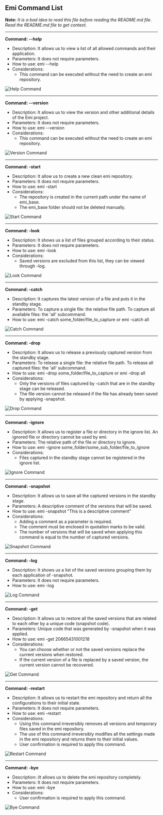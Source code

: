 ## **Emi Command List**
**Note:** *It is a bad idea to read this file before reading the README.md file. Read the README.md file to get context.*

********************
**Command: --help**
- Description: It allows us to view a list of all allowed commands and their application.
- Parameters:  It does not require parameters.
- How to use:  emi --help
- Considerations:
    - This command can be executed without the need to create an emi repository.
    
![Help Command](http://www.juliozaravia.com/git-images/help_command.jpg "Help Command")

********************
**Command: --version**
- Description: It allows us to view the version and other additional details of the Emi project.
- Parameters:  It does not require parameters.
- How to use:  emi --version
- Considerations:
    - This command can be executed without the need to create an emi repository.
    
![Version Command](http://www.juliozaravia.com/git-images/version_command.jpg "Version Command")

********************
**Command: -start**
- Description: It allow us to create a new clean emi repository.
- Parameters:  It does not require parameters.
- How to use:  emi -start
- Considerations:
    - The repository is created in the current path under the name of emi_base.
    - The emi_base folder should not be deleted manually.
    
![Start Command](http://www.juliozaravia.com/git-images/start_command.jpg "Start Command")

********************
**Command: -look**
- Description: It shows us a list of files grouped according to their status.
- Parameters:  It does not require parameters.
- How to use:  emi -look
- Considerations:
    - Saved versions are excluded from this list, they can be viewed through -log.
    
![Look Command](http://www.juliozaravia.com/git-images/look_command.jpg "Look Command")

********************
**Command: -catch**
- Description: It captures the latest version of a file and puts it in the standby stage.
- Parameters:  To capture a single file: the relative file path. To capture all available files: the 'all' subcommand.
- How to use:  emi -catch some_folder/file_to_capture or emi -catch all

![Catch Command](http://www.juliozaravia.com/git-images/catch_command.jpg "Catch Command")

********************
**Command: -drop**
- Description: It allows us to release a previously captured version from the standby stage.
- Parameters:  To release a single file: the relative file path. To release all captured files: the 'all' subcommand.
- How to use:  emi -drop some_folder/file_to_capture or emi -drop all
- Considerations:
    - Only the versions of files captured by -catch that are in the standby stage can be released.
    - The file version cannot be released if the file has already been saved by applying -snapshot.
    
![Drop Command](http://www.juliozaravia.com/git-images/drop_command.jpg "Drop Command")

********************
**Command: -ignore**
- Description: It allows us to register a file or directory in the ignore list. An ignored file or directory cannot be used by emi.
- Parameters:  The relative path of the file or directory to ignore.
- How to use:  emi -ignore some_folder/some_sub_folder/file_to_ignore
- Considerations:
    - Files captured in the standby stage cannot be registered in the ignore list.
    
![Ignore Command](http://www.juliozaravia.com/git-images/ignore_command.jpg "Ignore Command")

********************
**Command: -snapshot**
- Description: It allows us to save all the captured versions in the standby stage.
- Parameters:  A descriptive comment of the versions that will be saved.
- How to use:  emi -snapshot "This is a descriptive comment"
- Considerations:
    - Adding a comment as a parameter is required.
    - The comment must be enclosed in quotation marks to be valid.
    - The number of versions that will be saved when applying this command is equal to the number of captured versions.
    
![Snapshot Command](http://www.juliozaravia.com/git-images/snapshot_command.jpg "Snapshot Command")

********************
**Command: -log**
- Description: It shows us a list of the saved versions grouping them by each application of -snapshot.
- Parameters:  It does not require parameters.
- How to use:  emi -log

![Log Command](http://www.juliozaravia.com/git-images/log_command.jpg "Log Command")

********************
**Command: -get**
- Description: It allows us to restore all the saved versions that are related to each other by a unique code (snapshot code).
- Parameters:  Unique code that was generated by -snapshot when it was applied.
- How to use:  emi -get 20665431001218
- Considerations:
    - You can choose whether or not the saved versions replace the current versions when restored.
    - If the current version of a file is replaced by a saved version, the current version cannot be recovered.
    
![Get Command](http://www.juliozaravia.com/git-images/get_command.jpg "Get Command")

********************
**Command: -restart**
- Description: It allows us to restart the emi repository and return all the configurations to their initial state.
- Parameters:  It does not require parameters.
- How to use:  emi -restart
- Considerations:
    - Using this command irreversibly removes all versions and temporary files saved in the emi repository.
    - The use of this command irreversibly modifies all the settings made in the emi repository and returns them to their initial values.
    - User confirmation is required to apply this command.
    
![Restart Command](http://www.juliozaravia.com/git-images/restart_command.jpg "Restart Command")

********************
**Command: -bye**
- Description: iIt allows us to delete the emi repository completely.
- Parameters:  It does not require parameters.
- How to use:  emi -bye
- Considerations:
    - User confirmation is required to apply this command.
    
![Bye Command](http://www.juliozaravia.com/git-images/bye_command.jpg "Bye Command")
